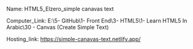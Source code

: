 
Name: HTML5_Elzero_simple canavas text

Computer_Link: E:\5- GitHub\1- Front End\3- HTML5\1- Learn HTML5 In Arabic\30 - Canvas (Create Simple Text)

Hosting_link: https://simple-canavas-text.netlify.app/

